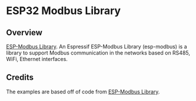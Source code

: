 # ESP32 Modbus Library

## Overview
[ESP-Modbus Library](https://github.com/espressif/esp-modbus).
An Espressif ESP-Modbus Library (esp-modbus) is a library to support Modbus communication in the networks based on RS485, WiFi, Ethernet interfaces.

## Credits
The examples are based off of code from [ESP-Modbus Library](https://github.com/espressif/esp-modbus).

